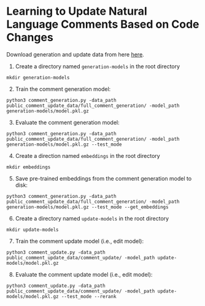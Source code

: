 # Learning to Update Natural Language Comments Based on Code Changes

Download generation and update data from here [here](https://drive.google.com/open?id=12VMmdE67bp5UFYIoBUf0ibKGXFCH6fQo).

1. Create a directory named `generation-models` in the root directory
```
mkdir generation-models
```
2. Train the comment generation model:
```
python3 comment_generation.py -data_path public_comment_update_data/full_comment_generation/ -model_path generation-models/model.pkl.gz
```
3. Evaluate the comment generation model:
```
python3 comment_generation.py -data_path public_comment_update_data/full_comment_generation/ -model_path generation-models/model.pkl.gz --test_mode
```
4. Create a direction named `embeddings` in the root directory
```
mkdir embeddings
```
5. Save pre-trained embeddings from the comment generation model to disk:
```
python3 comment_generation.py -data_path public_comment_update_data/full_comment_generation/ -model_path generation-models/model.pkl.gz --test_mode --get_embeddings
```
6. Create a directory named `update-models` in the root directory
```
mkdir update-models
```
7. Train the comment update model (i.e., edit model):
```
python3 comment_update.py -data_path public_comment_update_data/comment_update/ -model_path update-models/model.pkl.gz
```
8. Evaluate the comment update model (i.e., edit model):
```
python3 comment_update.py -data_path public_comment_update_data/comment_update/ -model_path update-models/model.pkl.gz --test_mode --rerank
```